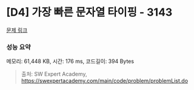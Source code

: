 # [D4] 가장 빠른 문자열 타이핑 - 3143 

[문제 링크](https://swexpertacademy.com/main/code/problem/problemDetail.do?contestProbId=AV_65wkqsb4DFAWS) 

### 성능 요약

메모리: 61,448 KB, 시간: 176 ms, 코드길이: 394 Bytes



> 출처: SW Expert Academy, https://swexpertacademy.com/main/code/problem/problemList.do